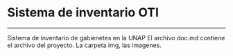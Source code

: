 # Sistema de inventario OTI
---
Sistema de inventario de gabienetes en la UNAP
El archivo doc.md contiene el archivo del proyecto.
La carpeta img, las imagenes.
